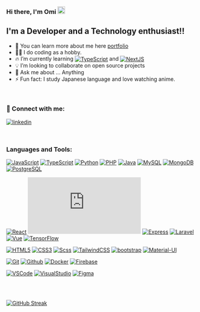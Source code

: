### Hi there, I'm Omi <a href="https://towsif.me/"><img src="https://media.giphy.com/media/hvRJCLFzcasrR4ia7z/giphy.gif" height="20px"></a>

## I'm a Developer and a Technology enthusiast!!

-   🚩 You can learn more about me here [portfolio]
-   👨‍💻 I do coding as a hobby.
-   🔥 I’m currently learning <a href="#"><img align="center" alt="TypeScript" src="https://badgen.net/badge/icon/TypeScript?icon=https://cdn.jsdelivr.net/gh/devicons/devicon/icons/typescript/typescript-original.svg&color=111&labelColor=111&label" /></a> and <a href="#"><img align="center" alt="NextJS" src="https://badgen.net/badge/icon/Next.js?icon=https://ico.now.sh/nextdotjs/fff&color=111111&labelColor=111111&label" /></a>
-   💡 I’m looking to collaborate on open source projects
-   💬 Ask me about ... Anything
-   ⚡ Fun fact: I study Japanese language and love watching anime.

<br />

### 🔗 Connect with me:

[![linkedin](https://badgen.net/badge/icon/LinkedIn?icon=https://ico.now.sh/linkedin/fff&color=3178C6&labelColor=3178C6&label&scale=1.5)][linkedin]

<br />

### Languages and Tools:

[![JavaScript](https://badgen.net/badge/icon/JavaScript?icon=https://cdn.jsdelivr.net/gh/devicons/devicon/icons/javascript/javascript-original.svg&color=111&labelColor=111&label&scale=1.2)][nowhere]
[![TypeScript](https://badgen.net/badge/icon/TypeScript?icon=https://cdn.jsdelivr.net/gh/devicons/devicon/icons/typescript/typescript-original.svg&color=111&labelColor=111&label&scale=1.2)][nowhere]
[![Python](https://badgen.net/badge/icon/Python?icon=https://cdn.jsdelivr.net/gh/devicons/devicon/icons/python/python-original.svg&color=111&labelColor=111&label&scale=1.2)][nowhere]
[![PHP](https://badgen.net/badge/icon/PHP?icon=https://cdn.jsdelivr.net/gh/devicons/devicon/icons/php/php-plain.svg&color=111&labelColor=111&label&scale=1.2)][nowhere]
[![Java](https://badgen.net/badge/icon/Java?icon=https://cdn.jsdelivr.net/gh/devicons/devicon/icons/java/java-original.svg&color=111&labelColor=111&label&scale=1.2)][nowhere]
[![MySQL](https://badgen.net/badge/icon/MySQL?icon=https://cdn.jsdelivr.net/gh/devicons/devicon/icons/mysql/mysql-original.svg&color=111&labelColor=111&label&scale=1.2)][nowhere]
[![MongoDB](https://badgen.net/badge/icon/MongoDB?icon=https://cdn.jsdelivr.net/gh/devicons/devicon/icons/mongodb/mongodb-original.svg&color=111&labelColor=111&label&scale=1.2)][nowhere]
[![PostgreSQL](https://badgen.net/badge/icon/PostgreSQL?icon=https://cdn.jsdelivr.net/gh/devicons/devicon/icons/postgresql/postgresql-original.svg&color=111&labelColor=111&label&scale=1.2)][nowhere]

<!--  -->

[![React](https://badgen.net/badge/icon/React?icon=https://cdn.jsdelivr.net/gh/devicons/devicon/icons/react/react-original.svg&color=111&labelColor=111&label&scale=1.2)][nowhere]
[![Node.js](https://badgen.net/badge/icon/Node.js?icon=https://cdn.jsdelivr.net/gh/devicons/devicon/icons/nodejs/nodejs-original.svg&color=111&labelColor=111&label&scale=1.2)][nowhere]
[![Express](https://badgen.net/badge/icon/Express?icon=https://ico.now.sh/express/fff&color=111&labelColor=111&label&scale=1.2)][nowhere]
[![Laravel](https://badgen.net/badge/icon/Laravel?icon=https://ico.now.sh/laravel/ff2d20&color=111&labelColor=111&label&scale=1.2)][nowhere]
[![Vue](https://badgen.net/badge/icon/Vue?icon=https://cdn.jsdelivr.net/gh/devicons/devicon/icons/vuejs/vuejs-original.svg&color=111&labelColor=111&label&scale=1.2)][nowhere]
[![TensorFlow](https://badgen.net/badge/icon/TensorFlow?icon=https://cdn.jsdelivr.net/gh/devicons/devicon/icons/tensorflow/tensorflow-original.svg&color=111&labelColor=111&label&scale=1.2)][nowhere]

<!--  -->

[![HTML5](https://badgen.net/badge/icon/HTML5?icon=https://cdn.jsdelivr.net/gh/devicons/devicon/icons/html5/html5-original.svg&color=111&labelColor=111&label&scale=1.2)][nowhere]
[![CSS3](https://badgen.net/badge/icon/CSS3?icon=https://cdn.jsdelivr.net/gh/devicons/devicon/icons/css3/css3-original.svg&color=111&labelColor=111&label&scale=1.2)][nowhere]
[![Scss](https://badgen.net/badge/icon/Scss?icon=https://cdn.jsdelivr.net/gh/devicons/devicon/icons/sass/sass-original.svg&color=111&labelColor=111&label&scale=1.2)][nowhere]
[![TailwindCSS](https://badgen.net/badge/icon/TailwindCSS?icon=https://cdn.jsdelivr.net/gh/devicons/devicon/icons/tailwindcss/tailwindcss-plain.svg&color=111&labelColor=111&label&scale=1.2)][nowhere]
[![bootstrap](https://badgen.net/badge/icon/Bootstrap?icon=https://ico.now.sh/bootstrap/7952b3&color=111&labelColor=111&label&scale=1.2)][nowhere]
[![Material-UI](https://badgen.net/badge/icon/Material-UI?icon=https://ico.now.sh/mui/007fff&color=111&labelColor=111&label&scale=1.2)][nowhere]

<!--  -->

[![Git](https://badgen.net/badge/icon/Git?icon=https://ico.now.sh/git/f05032&color=111&labelColor=111&label&scale=1.2)][nowhere]
[![Github](https://badgen.net/badge/icon/GitHub?icon=https://ico.now.sh/github/fff&color=111&labelColor=111&label&scale=1.2)][nowhere]
[![Docker](https://badgen.net/badge/icon/Docker?icon=https://ico.now.sh/docker/2496ed&color=111&labelColor=111&label&scale=1.2)][nowhere]
[![Firebase](https://badgen.net/badge/icon/Firebase?icon=https://cdn.jsdelivr.net/gh/devicons/devicon/icons/firebase/firebase-plain.svg&color=111&labelColor=111&label&scale=1.2)][nowhere]

<!--  -->

[![VSCode](https://badgen.net/badge/icon/VSCode?icon=https://cdn.jsdelivr.net/gh/devicons/devicon/icons/vscode/vscode-original.svg&color=111&labelColor=111&label&scale=1.2)][nowhere]
[![VisualStudio](https://badgen.net/badge/icon/VisualStudio?icon=https://cdn.jsdelivr.net/gh/devicons/devicon/icons/visualstudio/visualstudio-plain.svg&color=111&labelColor=111&label&scale=1.2)][nowhere]
[![Figma](https://badgen.net/badge/icon/Figma?icon=https://cdn.jsdelivr.net/gh/devicons/devicon/icons/figma/figma-original.svg&color=111&labelColor=111&label&scale=1.2)][nowhere]

<br />
<br />

[![GitHub Streak](https://github-readme-streak-stats.herokuapp.com?user=towsif031&theme=dark&hide_border=true&date_format=M%20j%5B%2C%20Y%5D)](#)

[website]: https://towsifahmed.com
[linkedin]: https://linkedin.com/in/towsif031
[portfolio]: https://towsifahmed.com
[nowhere]: #
